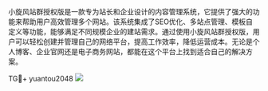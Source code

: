 小旋风站群授权版是一款专为站长和企业设计的内容管理系统，它提供了强大的功能来帮助用户高效管理多个网站。该系统集成了SEO优化、多站点管理、模板自定义等功能，能够满足不同规模企业的建站需求。通过使用小旋风站群授权版，用户可以轻松创建并管理自己的网络平台，提高工作效率，降低运营成本。无论是个人博客、企业官网还是电子商务网站，都能在这个平台上找到适合自己的解决方案。

TG💪+ yuantou2048  ![](https://github.com/user-attachments/assets/42a5a4a5-fea9-4a1d-8aa0-73e57e430cca)
